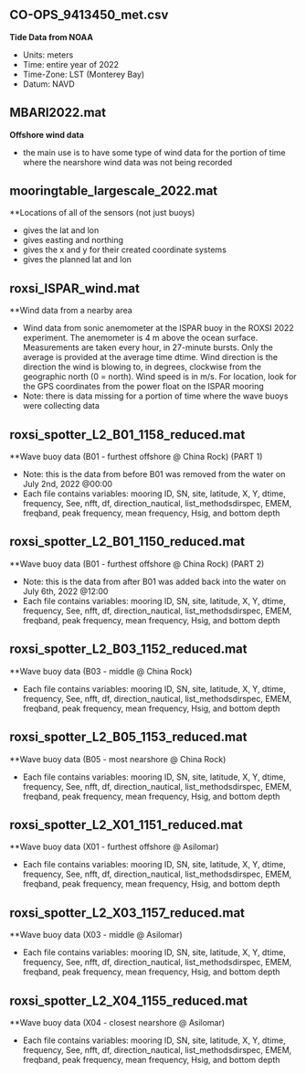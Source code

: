 ## CO-OPS_9413450_met.csv
**Tide Data from NOAA**
* Units: meters
* Time: entire year of 2022
* Time-Zone: LST (Monterey Bay)
* Datum: NAVD

## MBARI2022.mat
**Offshore wind data**
* the main use is to have some type of wind data for the portion of time where the nearshore wind data was not being recorded

## mooringtable_largescale_2022.mat
**Locations of all of the sensors (not just buoys)
* gives the lat and lon
* gives easting and northing
* gives the x and y for their created coordinate systems
* gives the planned lat and lon

## roxsi_ISPAR_wind.mat
**Wind data from a nearby area
* Wind data from sonic anemometer at the ISPAR buoy in the ROXSI 2022 experiment. The anemometer is 4 m above the ocean surface. Measurements are taken every hour, in 27-minute bursts. Only the average is provided at the average time dtime. Wind direction is the direction the wind is blowing to, in degrees, clockwise from the geographic north (0 = north). Wind speed is in m/s. For location, look for the GPS coordinates from the power float on the ISPAR mooring
* Note: there is data missing for a portion of time where the wave buoys were collecting data

## roxsi_spotter_L2_B01_1158_reduced.mat
**Wave buoy data (B01 - furthest offshore @ China Rock) (PART 1)
* Note: this is the data from before B01 was removed from the water on July 2nd, 2022 @00:00
* Each file contains variables: mooring ID, SN, site, latitude, X, Y, dtime, frequency, See, nfft, df, direction_nautical, list_methodsdirspec, EMEM, freqband, peak frequency, mean frequency, Hsig, and bottom depth

## roxsi_spotter_L2_B01_1150_reduced.mat
**Wave buoy data (B01 - furthest offshore @ China Rock) (PART 2)
* Note: this is the data from after B01 was added back into the water on July 6th, 2022 @12:00
* Each file contains variables: mooring ID, SN, site, latitude, X, Y, dtime, frequency, See, nfft, df, direction_nautical, list_methodsdirspec, EMEM, freqband, peak frequency, mean frequency, Hsig, and bottom depth

## roxsi_spotter_L2_B03_1152_reduced.mat
**Wave buoy data (B03 - middle @ China Rock)
* Each file contains variables: mooring ID, SN, site, latitude, X, Y, dtime, frequency, See, nfft, df, direction_nautical, list_methodsdirspec, EMEM, freqband, peak frequency, mean frequency, Hsig, and bottom depth

## roxsi_spotter_L2_B05_1153_reduced.mat
**Wave buoy data (B05 - most nearshore @ China Rock)
* Each file contains variables: mooring ID, SN, site, latitude, X, Y, dtime, frequency, See, nfft, df, direction_nautical, list_methodsdirspec, EMEM, freqband, peak frequency, mean frequency, Hsig, and bottom depth

## roxsi_spotter_L2_X01_1151_reduced.mat
**Wave buoy data (X01 - furthest offshore @ Asilomar)
* Each file contains variables: mooring ID, SN, site, latitude, X, Y, dtime, frequency, See, nfft, df, direction_nautical, list_methodsdirspec, EMEM, freqband, peak frequency, mean frequency, Hsig, and bottom depth

## roxsi_spotter_L2_X03_1157_reduced.mat
**Wave buoy data (X03 - middle @ Asilomar)
* Each file contains variables: mooring ID, SN, site, latitude, X, Y, dtime, frequency, See, nfft, df, direction_nautical, list_methodsdirspec, EMEM, freqband, peak frequency, mean frequency, Hsig, and bottom depth

## roxsi_spotter_L2_X04_1155_reduced.mat
**Wave buoy data (X04 - closest nearshore @ Asilomar)
* Each file contains variables: mooring ID, SN, site, latitude, X, Y, dtime, frequency, See, nfft, df, direction_nautical, list_methodsdirspec, EMEM, freqband, peak frequency, mean frequency, Hsig, and bottom depth

